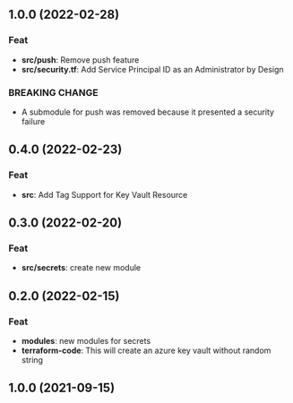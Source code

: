 ## 1.0.0 (2022-02-28)

### Feat

- **src/push**: Remove push feature
- **src/security.tf**: Add Service Principal ID as an Administrator by Design

### BREAKING CHANGE

- A submodule for push was removed because it presented a security failure

## 0.4.0 (2022-02-23)

### Feat

- **src**: Add Tag Support for Key Vault Resource

## 0.3.0 (2022-02-20)

### Feat

- **src/secrets**: create new module

## 0.2.0 (2022-02-15)

### Feat

- **modules**: new modules for secrets
- **terraform-code**: This will create an azure key vault without random string

## 1.0.0 (2021-09-15)
